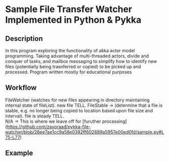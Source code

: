 # Sample File Transfer Watcher Implemented in Python & Pykka

## Description
In this program exploring the functionality of akka actor model programming. Taking advantage of multi-threaded actors, divide and conquer of tasks, and mailbox messaging to simplify how to identify new files (potentially being trasnferred or copied) to be picked up and processed. Program written mostly for educational purposes

## Workflow 
FileWatcher (watches for new files appearing in directory maintaining internal state of fileList). new file TELL. 
  FileStable -> (determine that a file is stable, e.g. no longer being copied to location based upon file size and interval). file is steady TELL.  
    N/A -> This is where we leave off for [furuther processing] (https://github.com/zavoraad/pykka-file-watcher/blob/26ee7ae1cc9a58e0382ff602889a5957e00ed0fd/sample.py#L75-L77)

## Example

